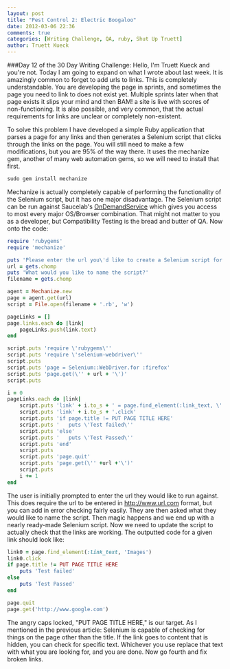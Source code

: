 ```yaml
---
layout: post
title: "Pest Control 2: Electric Boogaloo"
date: 2012-03-06 22:36
comments: true
categories: [Writing Challenge, QA, ruby, Shut Up Truett]
author: Truett Kueck
---
```

###Day 12 of the 30 Day Writing Challenge:
Hello, I'm Truett Kueck and you're not.  Today I am going to expand on what I wrote about last week.  It is amazingly common to forget to add urls to links.  This is completely understandable.  You are developing the page in sprints, and sometimes the page you need to link to does not exist yet.  Multiple sprints later when that page exists it slips your mind and then BAM! a site is live with scores of non-functioning.  It is also possible, and very common, that the actual requirements for links are unclear or completely non-existent.  

To solve this problem I have developed a simple Ruby application that parses a page for any links and then generates a Selenium script that clicks through the links on the page.  You will still need to make a few modifications, but you are 95% of the way there.  It uses the mechanize gem, another of many web automation gems, so we will need to install that first.

 
```ruby
sudo gem install mechanize
```
 
Mechanize is actually completely capable of performing the functionality of the Selenium script, but it has one major disadvantage.  The Selenium script can be run against Saucelab's [OnDemandService][0] which gives you access to most every major OS/Browser combination.  That might not matter to you as a developer, but Compatibility Testing is the bread and butter of QA.  Now onto the code:

<!--more-->

```ruby
require 'rubygems'
require 'mechanize'

puts 'Please enter the url you\'d like to create a Selenium script for.'
url = gets.chomp
puts 'What would you like to name the script?'
filename = gets.chomp

agent = Mechanize.new
page = agent.get(url)
script = File.open(filename + '.rb', 'w')

pageLinks = []
page.links.each do |link|
	pageLinks.push(link.text)
end

script.puts 'require \'rubygems\''
script.puts 'require \'selenium-webdriver\''
script.puts
script.puts 'page = Selenium::WebDriver.for :firefox'
script.puts 'page.get(\'' + url + '\')'
script.puts

i = 0
pageLinks.each do |link|
	script.puts 'link' + i.to_s + ' = page.find_element(:link_text, \'' + link + '\')'
	script.puts 'link' + i.to_s + '.click'
	script.puts 'if page.title != PUT PAGE TITLE HERE'
	script.puts '	puts \'Test failed\''
	script.puts 'else'
	script.puts '	puts \'Test Passed\''
	script.puts 'end'
	script.puts
	script.puts 'page.quit'
	script.puts 'page.get(\'' +url +'\')'
	script.puts
	i += 1
end
```

The user is initially prompted to enter the url they would like to run against.  This does require the url to be entered in http://www.url.com format, but you can add in error checking fairly easily.  They are then asked what they would like to name the script.  Then magic happens and we end up with a nearly ready-made Selenium script.  Now we need to update the script to actually check that the links are working.  The outputted code for a given link should look like:

```ruby
link0 = page.find_element(:link_text, 'Images')
link0.click
if page.title != PUT PAGE TITLE HERE
	puts 'Test failed'
else
	puts 'Test Passed'
end

page.quit
page.get('http://www.google.com')
```

The angry caps locked, "PUT PAGE TITLE HERE," is our target.  As I mentioned in the previous article: Selenium is capable of checking for things on the page other than the title.  If the link goes to content that is hidden, you can check for specific text.  Whichever you use replace that text with what you are looking for, and you are done.  Now go fourth and fix broken links.

[0]:http://www.saucelabs.com
